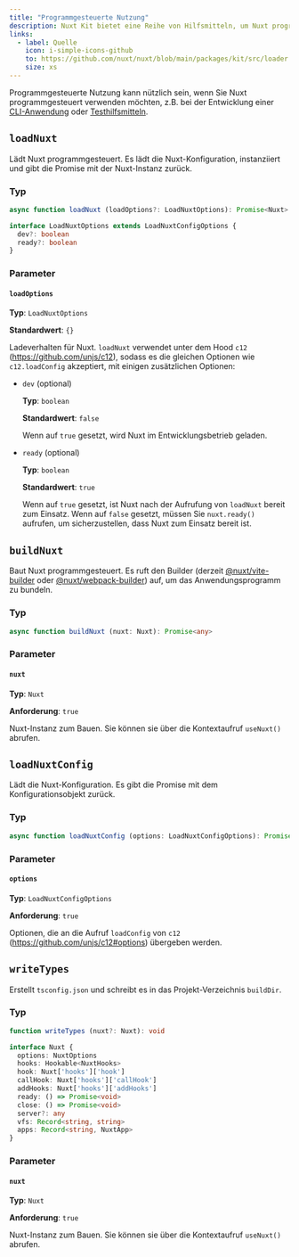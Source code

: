 ```yaml
---
title: "Programmgesteuerte Nutzung"
description: Nuxt Kit bietet eine Reihe von Hilfsmitteln, um Nuxt programmgesteuert zu verwenden. Diese Funktionen ermöglichen es Ihnen, Nuxt zu laden, zu bauen und die Nuxt-Konfiguration zu laden.
links:
  - label: Quelle
    icon: i-simple-icons-github
    to: https://github.com/nuxt/nuxt/blob/main/packages/kit/src/loader
    size: xs
---
```


Programmgesteuerte Nutzung kann nützlich sein, wenn Sie Nuxt programmgesteuert verwenden möchten, z.B. bei der Entwicklung einer [CLI-Anwendung](https://github.com/nuxt/cli) oder [Testhilfsmitteln](https://github.com/nuxt/nuxt/tree/main/packages/test-utils).

## `loadNuxt`

Lädt Nuxt programmgesteuert. Es lädt die Nuxt-Konfiguration, instanziiert und gibt die Promise mit der Nuxt-Instanz zurück.

### Typ

```ts
async function loadNuxt (loadOptions?: LoadNuxtOptions): Promise<Nuxt>

interface LoadNuxtOptions extends LoadNuxtConfigOptions {
  dev?: boolean
  ready?: boolean
}
```

### Parameter

#### `loadOptions`

**Typ**: `LoadNuxtOptions`

**Standardwert**: `{}`

Ladeverhalten für Nuxt. `loadNuxt` verwendet unter dem Hood `c12` (<https://github.com/unjs/c12>), sodass es die gleichen Optionen wie `c12.loadConfig` akzeptiert, mit einigen zusätzlichen Optionen:

- `dev` (optional)

  **Typ**: `boolean`

  **Standardwert**: `false`

  Wenn auf `true` gesetzt, wird Nuxt im Entwicklungsbetrieb geladen.

- `ready` (optional)
  
  **Typ**: `boolean`
  
  **Standardwert**: `true`
  
  Wenn auf `true` gesetzt, ist Nuxt nach der Aufrufung von `loadNuxt` bereit zum Einsatz. Wenn auf `false` gesetzt, müssen Sie `nuxt.ready()` aufrufen, um sicherzustellen, dass Nuxt zum Einsatz bereit ist.

## `buildNuxt`

Baut Nuxt programmgesteuert. Es ruft den Builder (derzeit [@nuxt/vite-builder](https://github.com/nuxt/nuxt/tree/main/packages/vite) oder [@nuxt/webpack-builder](https://github.com/nuxt/nuxt/tree/main/packages/webpack)) auf, um das Anwendungsprogramm zu bundeln.

### Typ

```ts
async function buildNuxt (nuxt: Nuxt): Promise<any>
```

### Parameter

#### `nuxt`

**Typ**: `Nuxt`

**Anforderung**: `true`

Nuxt-Instanz zum Bauen. Sie können sie über die Kontextaufruf `useNuxt()` abrufen.

## `loadNuxtConfig`

Lädt die Nuxt-Konfiguration. Es gibt die Promise mit dem Konfigurationsobjekt zurück.

### Typ

```ts
async function loadNuxtConfig (options: LoadNuxtConfigOptions): Promise<NuxtOptions>
```

### Parameter

#### `options`

**Typ**: `LoadNuxtConfigOptions`

**Anforderung**: `true`

Optionen, die an die Aufruf `loadConfig` von `c12` (<https://github.com/unjs/c12#options>) übergeben werden.

## `writeTypes`

Erstellt `tsconfig.json` und schreibt es in das Projekt-Verzeichnis `buildDir`.

### Typ

```ts
function writeTypes (nuxt?: Nuxt): void

interface Nuxt {
  options: NuxtOptions
  hooks: Hookable<NuxtHooks>
  hook: Nuxt['hooks']['hook']
  callHook: Nuxt['hooks']['callHook']
  addHooks: Nuxt['hooks']['addHooks']
  ready: () => Promise<void>
  close: () => Promise<void>
  server?: any
  vfs: Record<string, string>
  apps: Record<string, NuxtApp>
}
```

### Parameter

#### `nuxt`

**Typ**: `Nuxt`

**Anforderung**: `true`

Nuxt-Instanz zum Bauen. Sie können sie über die Kontextaufruf `useNuxt()` abrufen.